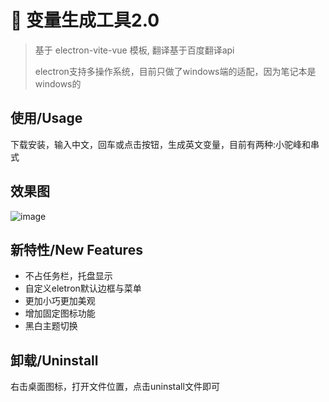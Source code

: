 # 🥳 变量生成工具2.0

> 基于 electron-vite-vue 模板, 翻译基于百度翻译api
>
> electron支持多操作系统，目前只做了windows端的适配，因为笔记本是windows的

## 使用/Usage

下载安装，输入中文，回车或点击按钮，生成英文变量，目前有两种:小驼峰和串式

## 效果图

![image](https://user-images.githubusercontent.com/57588553/174968234-a5ae1222-a834-4dbc-a529-f0c380b0dcba.png)


## 新特性/New Features

- 不占任务栏，托盘显示
- 自定义eletron默认边框与菜单
- 更加小巧更加美观
- 增加固定图标功能
- 黑白主题切换

## 卸载/Uninstall

右击桌面图标，打开文件位置，点击uninstall文件即可



